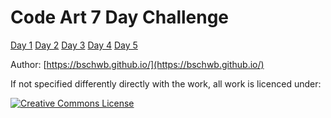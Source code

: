 # Code Art 7 Day Challenge

[Day 1](day1/index.html)
[Day 2](day2/index.html)
[Day 3](day3/index.html)
[Day 4](day4/index.html)
[Day 5](day5/index.html)

Author: [https://bschwb.github.io/](https://bschwb.github.io/)

If not specified differently directly with the work, all work is licenced under:

<a rel="license" href="http://creativecommons.org/licenses/by/4.0/">
<img alt="Creative Commons License" style="border-width:0" src="https://i.creativecommons.org/l/by/4.0/88x31.png" />
</a>
